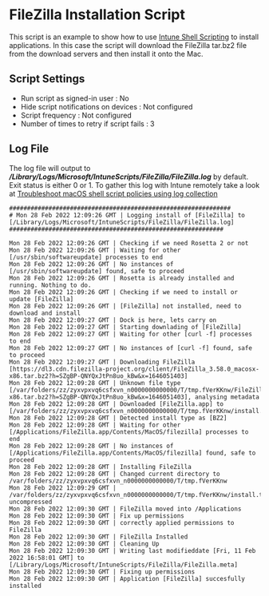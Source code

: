 # FileZilla Installation Script

This script is an example to show how to use [Intune Shell Scripting](https://docs.microsoft.com/en-us/mem/intune/apps/macos-shell-scripts) to install applications. In this case the script will download the FileZilla tar.bz2 file from the download servers and then install it onto the Mac.

## Script Settings

- Run script as signed-in user : No
- Hide script notifications on devices : Not configured
- Script frequency : Not configured
- Number of times to retry if script fails : 3

## Log File

The log file will output to ***/Library/Logs/Microsoft/IntuneScripts/FileZilla/FileZilla.log*** by default. Exit status is either 0 or 1. To gather this log with Intune remotely take a look at  [Troubleshoot macOS shell script policies using log collection](https://docs.microsoft.com/en-us/mem/intune/apps/macos-shell-scripts#troubleshoot-macos-shell-script-policies-using-log-collection)

```
##############################################################
# Mon 28 Feb 2022 12:09:26 GMT | Logging install of [FileZilla] to [/Library/Logs/Microsoft/IntuneScripts/FileZilla/FileZilla.log]
############################################################

Mon 28 Feb 2022 12:09:26 GMT | Checking if we need Rosetta 2 or not
Mon 28 Feb 2022 12:09:26 GMT | Waiting for other [/usr/sbin/softwareupdate] processes to end
Mon 28 Feb 2022 12:09:26 GMT | No instances of [/usr/sbin/softwareupdate] found, safe to proceed
Mon 28 Feb 2022 12:09:26 GMT | Rosetta is already installed and running. Nothing to do.
Mon 28 Feb 2022 12:09:26 GMT | Checking if we need to install or update [FileZilla]
Mon 28 Feb 2022 12:09:26 GMT | [FileZilla] not installed, need to download and install
Mon 28 Feb 2022 12:09:27 GMT | Dock is here, lets carry on
Mon 28 Feb 2022 12:09:27 GMT | Starting downlading of [FileZilla]
Mon 28 Feb 2022 12:09:27 GMT | Waiting for other [curl -f] processes to end
Mon 28 Feb 2022 12:09:27 GMT | No instances of [curl -f] found, safe to proceed
Mon 28 Feb 2022 12:09:27 GMT | Downloading FileZilla [https://dl3.cdn.filezilla-project.org/client/FileZilla_3.58.0_macosx-x86.tar.bz2?h=SZgBP-QNYQxJtPn8uo_kBw&x=1646051403]
Mon 28 Feb 2022 12:09:28 GMT | Unknown file type [/var/folders/zz/zyxvpxvq6csfxvn_n0000000000000/T/tmp.fVerKKnw/FileZilla_3.58.0_macosx-x86.tar.bz2?h=SZgBP-QNYQxJtPn8uo_kBw&x=1646051403], analysing metadata
Mon 28 Feb 2022 12:09:28 GMT | Downloaded [FileZilla.app] to [/var/folders/zz/zyxvpxvq6csfxvn_n0000000000000/T/tmp.fVerKKnw/install.tar.bz2]
Mon 28 Feb 2022 12:09:28 GMT | Detected install type as [BZ2]
Mon 28 Feb 2022 12:09:28 GMT | Waiting for other [/Applications/FileZilla.app/Contents/MacOS/filezilla] processes to end
Mon 28 Feb 2022 12:09:28 GMT | No instances of [/Applications/FileZilla.app/Contents/MacOS/filezilla] found, safe to proceed
Mon 28 Feb 2022 12:09:28 GMT | Installing FileZilla
Mon 28 Feb 2022 12:09:28 GMT | Changed current directory to /var/folders/zz/zyxvpxvq6csfxvn_n0000000000000/T/tmp.fVerKKnw
Mon 28 Feb 2022 12:09:29 GMT | /var/folders/zz/zyxvpxvq6csfxvn_n0000000000000/T/tmp.fVerKKnw/install.tar.bz2 uncompressed
Mon 28 Feb 2022 12:09:30 GMT | FileZilla moved into /Applications
Mon 28 Feb 2022 12:09:30 GMT | Fix up permissions
Mon 28 Feb 2022 12:09:30 GMT | correctly applied permissions to FileZilla
Mon 28 Feb 2022 12:09:30 GMT | FileZilla Installed
Mon 28 Feb 2022 12:09:30 GMT | Cleaning Up
Mon 28 Feb 2022 12:09:30 GMT | Writing last modifieddate [Fri, 11 Feb 2022 16:58:01 GMT] to [/Library/Logs/Microsoft/IntuneScripts/FileZilla/FileZilla.meta]
Mon 28 Feb 2022 12:09:30 GMT | Fixing up permissions
Mon 28 Feb 2022 12:09:30 GMT | Application [FileZilla] succesfully installed
```
